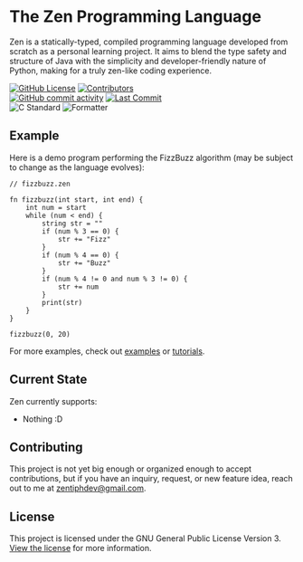 # The Zen Programming Language
Zen is a statically-typed, compiled programming language developed from scratch as a personal learning project. It aims to blend the type safety and structure of Java with the simplicity and developer-friendly nature of Python, making for a truly zen-like coding experience.

[![GitHub License](https://img.shields.io/github/license/zentiph/ironclad?style=flat-square&labelColor=0f0f0f)](https://github.com/Zentiph/ironclad/blob/main/LICENSE.md)
[![Contributors](https://img.shields.io/github/contributors/zentiph/ironclad?style=flat-square&labelColor=0f0f0f)](../../graphs/contributors)
<br/>
[![GitHub commit activity](https://img.shields.io/github/commit-activity/t/zentiph/ironclad?style=flat-square&labelColor=0f0f0f)](https://github.com/zentiph/ironclad/commits/main)
[![Last Commit](https://img.shields.io/github/last-commit/zentiph/ironclad?style=flat-square&labelColor=0f0f0f)](https://github.com/zentiph/ironclad/commits/main)
<br/>
![C Standard](https://img.shields.io/badge/std-C99-A8B9CC?style=flat-square&labelColor=0f0f0f)
![Formatter](https://img.shields.io/badge/style-clang--format-116880?style=flat-square&labelColor=0f0f0f)

## Example
Here is a demo program performing the FizzBuzz algorithm (may be subject to change as the language evolves):
```
// fizzbuzz.zen

fn fizzbuzz(int start, int end) {
    int num = start
    while (num < end) {
        string str = ""
        if (num % 3 == 0) {
            str += "Fizz"
        }
        if (num % 4 == 0) {
            str += "Buzz"
        }
        if (num % 4 != 0 and num % 3 != 0) {
            str += num
        }
        print(str)
    }
}

fizzbuzz(0, 20)
```
For more examples, check out [examples](examples/) or [tutorials](tutorials/).

## Current State
Zen currently supports:
* Nothing :D

## Contributing
This project is not yet big enough or organized enough to accept contributions, but if you have an inquiry, request, or new feature idea, reach out to me at [zentiphdev@gmail.com](mailto:zentiphdev@gmail.com).

## License
This project is licensed under the GNU General Public License Version 3. [View the license](LICENSE.md) for more information.
